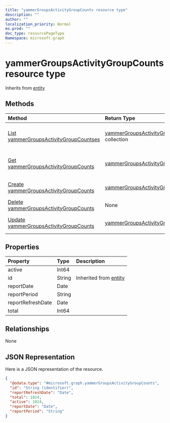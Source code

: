 ```yaml
---
title: "yammerGroupsActivityGroupCounts resource type"
description: ""
author: ""
localization_priority: Normal
ms.prod: ""
doc_type: resourcePageType
Namespace: microsoft.graph
---
```



# yammerGroupsActivityGroupCounts resource type




Inherits from [entity](../resources/entity.md)

## Methods
|Method|Return Type|Description|
|:---|:---|:---|
|[List yammerGroupsActivityGroupCountses](../api/yammergroupsactivitygroupcounts-list.md)|[yammerGroupsActivityGroupCounts](../resources/yammerGroupsActivityGroupCounts.md) collection|List properties and relationships of the [yammerGroupsActivityGroupCounts](../resources/yammergroupsactivitygroupcounts.md) objects.|
|[Get yammerGroupsActivityGroupCounts](../api/yammergroupsactivitygroupcounts-get.md)|[yammerGroupsActivityGroupCounts](../resources/yammerGroupsActivityGroupCounts.md)|Read properties and relationships of the [yammerGroupsActivityGroupCounts](../resources/yammergroupsactivitygroupcounts.md) object.|
|[Create yammerGroupsActivityGroupCounts](../api/yammergroupsactivitygroupcounts-create.md)|[yammerGroupsActivityGroupCounts](../resources/yammerGroupsActivityGroupCounts.md)|Create a new [yammerGroupsActivityGroupCounts](../resources/yammergroupsactivitygroupcounts.md) object.|
|[Delete yammerGroupsActivityGroupCounts](../api/yammergroupsactivitygroupcounts-delete.md)|None|Deletes a [yammerGroupsActivityGroupCounts](../resources/yammergroupsactivitygroupcounts.md).|
|[Update yammerGroupsActivityGroupCounts](../api/yammergroupsactivitygroupcounts-update.md)|[yammerGroupsActivityGroupCounts](../resources/yammerGroupsActivityGroupCounts.md)|Update the properties of a [yammerGroupsActivityGroupCounts](../resources/yammergroupsactivitygroupcounts.md) object.|

## Properties
|Property|Type|Description|
|:---|:---|:---|
|active|Int64||
|id|String| Inherited from [entity](../resources/entity.md)|
|reportDate|Date||
|reportPeriod|String||
|reportRefreshDate|Date||
|total|Int64||

## Relationships
None

## JSON Representation
Here is a JSON representation of the resource.
<!-- {
  "blockType": "resource",
  "keyProperty": "id",
  "@odata.type": "microsoft.graph.yammerGroupsActivityGroupCounts",
  "baseType": "microsoft.graph.entity",
  "openType": false
}
-->
``` json
{
  "@odata.type": "#microsoft.graph.yammerGroupsActivityGroupCounts",
  "id": "String (identifier)",
  "reportRefreshDate": "Date",
  "total": 1024,
  "active": 1024,
  "reportDate": "Date",
  "reportPeriod": "String"
}
```

